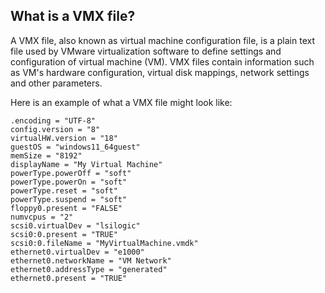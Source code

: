 ## What is a VMX file?

A VMX file, also known as virtual machine configuration file, is a plain text file used by VMware virtualization software to define settings and configuration of virtual machine (VM). VMX files contain information such as VM's hardware configuration, virtual disk mappings, network settings and other parameters.

Here is an example of what a VMX file might look like:

```
.encoding = "UTF-8"
config.version = "8"
virtualHW.version = "18"
guestOS = "windows11_64guest"
memSize = "8192"
displayName = "My Virtual Machine"
powerType.powerOff = "soft"
powerType.powerOn = "soft"
powerType.reset = "soft"
powerType.suspend = "soft"
floppy0.present = "FALSE"
numvcpus = "2"
scsi0.virtualDev = "lsilogic"
scsi0:0.present = "TRUE"
scsi0:0.fileName = "MyVirtualMachine.vmdk"
ethernet0.virtualDev = "e1000"
ethernet0.networkName = "VM Network"
ethernet0.addressType = "generated"
ethernet0.present = "TRUE"
```
